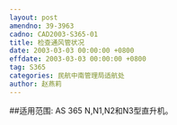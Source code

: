 ```yaml
---
layout: post
amendno: 39-3963
cadno: CAD2003-S365-01
title: 检查通风管状况
date: 2003-03-03 00:00:00 +0800
effdate: 2003-03-03 00:00:00 +0800
tag: S365
categories: 民航中南管理局适航处
author: 赵燕莉
---
```


##适用范围:
AS 365 N,N1,N2和N3型直升机。

